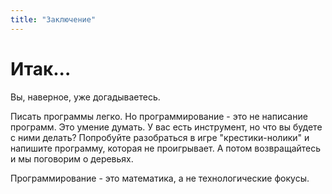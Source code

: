 ```yaml
---
title: "Заключение"
---
```

# Итак...
Вы, наверное, уже догадываетесь. 

Писать программы легко. Но программирование - это не написание программ. Это умение думать. У вас есть инструмент, но что вы будете с ними делать? Попробуйте разобраться в игре "крестики-нолики" и напишите программу, которая не проигрывает. А потом возвращайтесь и мы поговорим о деревьях.

Программирование - это математика, а не технологические фокусы.

